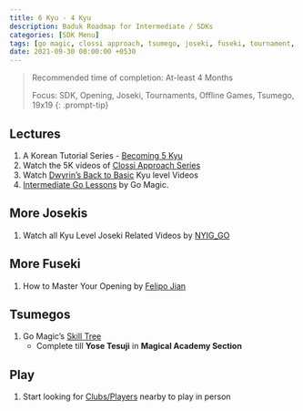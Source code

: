 ```yaml
---
title: 6 Kyu - 4 Kyu
description: Baduk Roadmap for Intermediate / SDKs
categories: [SDK Menu]
tags: [go magic, clossi approach, tsumego, joseki, fuseki, tournament, 19x19]
date: 2021-09-30 00:00:00 +0530
---
```


> Recommended time of completion: At-least 4 Months
>
> Focus: SDK, Opening, Joseki, Tournaments, Offline Games, Tsumego, 19x19
{: .prompt-tip}


## Lectures

1. A Korean Tutorial Series - <a href="https://youtube.com/playlist?list=PLO5jVlKbZT23uFrOJshQuLeL5Q4cbN0Hq&si=FQmYtsldRoK8s0Bd" target="_blank" rel="nofollow noopener noreferrer">Becoming 5 Kyu</a>
2. Watch the 5K videos of <a href="https://youtube.com/playlist?list=PL5mVjO5OFYSymMy2Mixl7E5vpwFDO_0B4&si=C_V23Nfre_AJsK2M" target="_blank" rel="nofollow noopener noreferrer">Clossi Approach Series</a>
3. Watch <a href="https://www.youtube.com/@dwyrin" target="_blank" rel="nofollow noopener noreferrer">Dwyrin’s Back to Basic</a> Kyu level Videos
4. <a href="https://youtube.com/playlist?list=PL4DLlaT_bvDHmyqDvrEXk7whW13Fdsq3Z&si=mUiklVnHHQghqYU1" target="_blank" rel="nofollow noopener noreferrer">Intermediate Go Lessons</a> by Go Magic.

## More Josekis

1. Watch all Kyu Level Joseki Related Videos by <a href="https://youtube.com/playlist?list=PLoZIU5jkY_Y_Gfok4TDuCv6sO9pU_j2bQ&si=m_RQy02HeQXkcmHK" target="_blank" rel="nofollow noopener noreferrer">NYIG_GO</a>

## More Fuseki

1. How to Master Your Opening by <a href="https://youtube.com/playlist?list=PLoZIU5jkY_Y_mlj_DvvVNleylBXvPWZAw&si=qUjp5J_I3r7CckaY" target="_blank" rel="nofollow noopener noreferrer">Felipo Jian</a>

## Tsumegos

1. Go Magic’s <a href="https://gomagic.org/go-problems/" target="_blank" rel="nofollow noopener noreferrer">Skill Tree</a> 
   - Complete till **Yose Tesuji** in **Magical Academy Section**

## Play

1. Start looking for <a href="https://baduk.club" target="_blank" rel="nofollow noopener noreferrer">Clubs/Players</a> nearby to play in person
